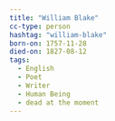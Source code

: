 ```yaml
---
title: "William Blake"
cc-type: person
hashtag: "william-blake"
born-on: 1757-11-28
died-on: 1827-08-12
tags:
  - English
  - Poet
  - Writer
  - Human Being
  - dead at the moment
---
```

